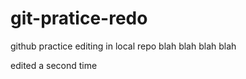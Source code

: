 # git-pratice-redo
github practice
editing in local repo
blah blah blah blah


edited a second time 